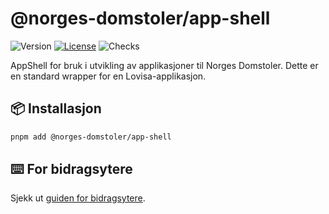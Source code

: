 # @norges-domstoler/app-shell

![Version](https://img.shields.io/npm/v/@norges-domstoler/app-shell) [![License](https://img.shields.io/npm/l/@norges-domstoler/app-shell)](https://www.npmjs.com/package/@norges-domstoler/app-shell) ![Checks](https://github.com/domstolene/designsystem/actions/workflows/release.yml/badge.svg)

AppShell for bruk i utvikling av applikasjoner til Norges Domstoler. Dette er en standard wrapper for en Lovisa-applikasjon.

## 📦 Installasjon

```sh
pnpm add @norges-domstoler/app-shell
```

## ⌨️ For bidragsytere

Sjekk ut [guiden for bidragsytere](https://design.domstol.no/987b33f71/p/34c962-bidra/b/3611d5).
